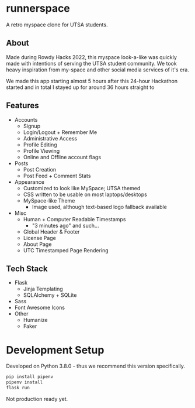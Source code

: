 # runnerspace

A retro myspace clone for UTSA students.

## About

Made during Rowdy Hacks 2022, this myspace look-a-like was quickly made with intentions of serving the UTSA student community. We took heavy
inspiration from my-space and other social media services of it's era.

We made this app starting almost 5 hours after this 24-hour Hackathon started and in total I stayed up for around 36 hours straight to 

## Features

- Accounts
    - Signup
    - Login/Logout + Remember Me
    - Administrative Access
    - Profile Editing
    - Profile Viewing
    - Online and Offline account flags
- Posts
    - Post Creation
    - Post Feed + Comment Stats
- Appearance
    - Customized to look like MySpace; UTSA themed
    - CSS written to be usable on most laptops/desktops
    - MySpace-like Theme
        - Image used, although text-based logo fallback available
- Misc
    - Human + Computer Readable Timestamps
        - "3 minutes ago" and such...
    - Global Header & Footer
    - License Page
    - About Page
    - UTC Timestamped Page Rendering

## Tech Stack

- Flask
    - Jinja Templating
    - SQLAlchemy + SQLite
- Sass
- Font Awesome Icons
- Other
    - Humanize
    - Faker

# Development Setup

Developed on Python 3.8.0 - thus we recommend this version specifically.

```bash
pip install pipenv
pipenv install
flask run
```

Not production ready yet.
